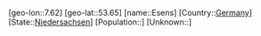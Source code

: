 ﻿---
location: [53.65,7.62]
type: City
tags:
- geo/City


SpocWebEntityId: 30067
isDeleted: false
confidential: public

---
[geo-lon::7.62]
[geo-lat::53.65]
[name::Esens]
[Country::[Germany](geo/Continent/Europe/Germany.md)]
[State::[Niedersachsen](geo/Continent/Europe/Germany/Niedersachsen.md)]
[Population::]
[Unknown::]

